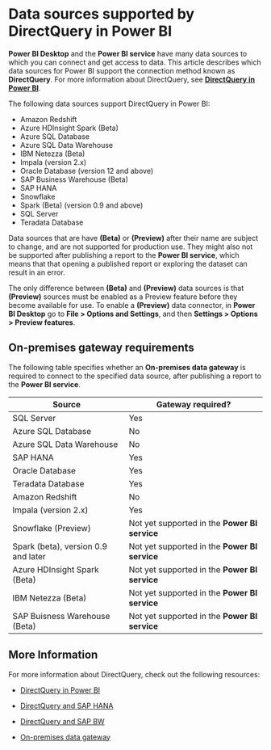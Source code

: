 ﻿<properties
   pageTitle="Data sources supported by DirectQuery in Power BI"
   description="Get a list of which data sources can use DirectQuery."
   services="powerbi"
   documentationCenter=""
   authors="davidiseminger"
   manager="erikre"
   backup=""
   editor=""
   tags=""
   qualityFocus="no"
   qualityDate=""/>

<tags
   ms.service="powerbi"
   ms.devlang="NA"
   ms.topic="article"
   ms.tgt_pltfrm="NA"
   ms.workload="powerbi"
   ms.date="10/12/2017"
   ms.author="davidi"/>

# Data sources supported by DirectQuery in Power BI

**Power BI Desktop** and the **Power BI service** have many data sources to which you can connect and get access to data. This article describes which data sources for Power BI support the connection method known as **DirectQuery**. For more information about DirectQuery, see [**DirectQuery in Power BI**](powerbi-desktop-directquery-about.md).

The following data sources support DirectQuery in Power BI:

-   Amazon Redshift
-   Azure HDInsight Spark (Beta)
-   Azure SQL Database
-   Azure SQL Data Warehouse
-   IBM Netezza (Beta)
-   Impala (version 2.x)
-   Oracle Database (version 12 and above)
-   SAP Business Warehouse (Beta)
-   SAP HANA
-   Snowflake
-   Spark (Beta)  (version 0.9 and above)
-   SQL Server
-   Teradata Database

Data sources that are have **(Beta)** or **(Preview)** after their name are subject to change, and are not supported for production use. They might also not be supported after publishing a report to the **Power BI service**, which means that  that opening a published report or exploring the dataset can result in an error.

The only difference between **(Beta)** and **(Preview)** data sources is that **(Preview)** sources must be enabled as a Preview feature before they become available for use. To enable a **(Preview)** data connector, in **Power BI Desktop** go to **File > Options and Settings**, and then **Settings > Options > Preview features**.


## On-premises gateway requirements

The following table specifies whether an **On-premises data gateway** is required to connect to the specified data source, after publishing a report to the **Power BI service**.

|Source |Gateway required?|
|---|---|
|SQL Server|Yes|
|Azure SQL Database|No|
|Azure SQL Data Warehouse|No|
|SAP HANA|Yes|
|Oracle Database|Yes|
|Teradata Database|Yes|
|Amazon Redshift|No|
|Impala (version 2.x)|Yes|
|Snowflake (Preview)|Not yet supported in the **Power BI service**|
|Spark (beta), version 0.9 and later|Not yet supported in the **Power BI service**|
|Azure HDInsight Spark (Beta)|Not yet supported in the **Power BI service**|
|IBM Netezza (Beta)|Not yet supported in the **Power BI service**|
|SAP Buisness Warehouse (Beta)|Not yet supported in the **Power BI service**|


## More Information

For more information about DirectQuery, check out the following resources:

-   [DirectQuery in Power BI](powerbi-desktop-directquery-about.md)

-   [DirectQuery and SAP HANA](powerbi-desktop-directquery-sap-hana.md)

-   [DirectQuery and SAP BW](powerbi-desktop-directquery-sap-bw.md)

-   [On-premises data gateway](powerbi-gateway-onprem.md)
